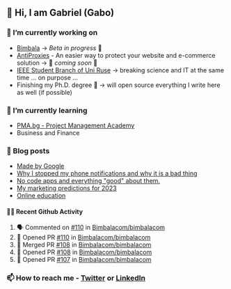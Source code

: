 ## 👋 Hi, I am Gabriel (Gabo)

### 🔭 I’m currently working on
- [Bimbala](https://bimbala.com/) -> *Beta in progress* 🚀
- [AntiProxies](https://antiproxies.com/) - An easier way to protect your website and e-commerce solution -> 🚀 *coming soon* 🚀
- [IEEE Student Branch of Uni Ruse](https://github.com/IEEE-Student-Branch-of-Uni-Ruse) -> breaking science and IT at the same time ... on purpose ...
- Finishing my Ph.D. degree 🤔 -> will open source everything I write here as well (if possible)

### 🌱 I’m currently learning
- [PMA.bg - Project Management Academy](https://pma.bg/)
- Business and Finance

### 📖 Blog posts
<!-- BLOG-POST-LIST:START -->
- [Made by Google](https://mrgkanev.eu/posts/made-by-google/)
- [Why I stopped my phone notifications and why it is a bad thing](https://mrgkanev.eu/posts/why-i-stopped-my-phone-notifications/)
- [No code apps and everything &quot;good&quot; about them.](https://mrgkanev.eu/posts/no-code-apps-and-everything-good-about-them/)
- [My marketing predictions for 2023](https://mrgkanev.eu/posts/my-marketing-predictions-for-2023/)
- [Online education](https://mrgkanev.eu/posts/online-education/)
<!-- BLOG-POST-LIST:END -->

#### 🧑‍💻 Recent Github Activity

<!--START_SECTION:activity-->
1. 🗣 Commented on [#110](https://github.com/Bimbalacom/bimbalacom/issues/110) in [Bimbalacom/bimbalacom](https://github.com/Bimbalacom/bimbalacom)
2. 💪 Opened PR [#110](https://github.com/Bimbalacom/bimbalacom/pull/110) in [Bimbalacom/bimbalacom](https://github.com/Bimbalacom/bimbalacom)
3. 🎉 Merged PR [#108](https://github.com/Bimbalacom/bimbalacom/pull/108) in [Bimbalacom/bimbalacom](https://github.com/Bimbalacom/bimbalacom)
4. 💪 Opened PR [#108](https://github.com/Bimbalacom/bimbalacom/pull/108) in [Bimbalacom/bimbalacom](https://github.com/Bimbalacom/bimbalacom)
5. 💪 Opened PR [#107](https://github.com/Bimbalacom/bimbalacom/pull/107) in [Bimbalacom/bimbalacom](https://github.com/Bimbalacom/bimbalacom)
<!--END_SECTION:activity-->


### 📫 How to reach me - [Twitter](https://twitter.com/mrgkanev) or [LinkedIn](https://www.linkedin.com/in/mrgkanev) 
